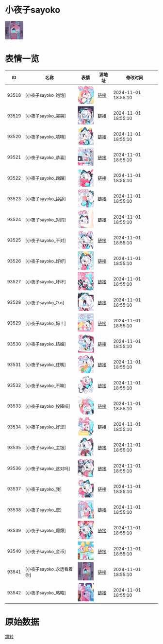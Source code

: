 # 小夜子sayoko

<img src="./cover.png" height="60" alt="cover" />

# 表情一览

|ID|名称|表情|源地址|修改时间|
|----|----|----|----|----|
|93518|[小夜子sayoko_饱饱]|<img src="./pic/093518_%5B小夜子sayoko_饱饱%5D.png" height="60" alt="饱饱"/>|[链接](https://i0.hdslb.com/bfs/garb/6306c875aae1dfba3a1d73b41125e13aeaf9ac7d.png)|2024-11-01 18:55:10|
|93519|[小夜子sayoko_哭哭]|<img src="./pic/093519_%5B小夜子sayoko_哭哭%5D.png" height="60" alt="哭哭"/>|[链接](https://i0.hdslb.com/bfs/garb/fb05d3a5d76e1b8faac3e678439bb3e8964ceb43.png)|2024-11-01 18:55:10|
|93520|[小夜子sayoko_嘻嘻]|<img src="./pic/093520_%5B小夜子sayoko_嘻嘻%5D.png" height="60" alt="嘻嘻"/>|[链接](https://i0.hdslb.com/bfs/garb/1c344d935fe48166b5cfe8f939c58d30a117f09b.png)|2024-11-01 18:55:10|
|93521|[小夜子sayoko_恭喜]|<img src="./pic/093521_%5B小夜子sayoko_恭喜%5D.png" height="60" alt="恭喜"/>|[链接](https://i0.hdslb.com/bfs/garb/8e80342cc38513af7a53663e0b050663a175f4b3.png)|2024-11-01 18:55:10|
|93522|[小夜子sayoko_蹭蹭]|<img src="./pic/093522_%5B小夜子sayoko_蹭蹭%5D.png" height="60" alt="蹭蹭"/>|[链接](https://i0.hdslb.com/bfs/garb/13684eb59004fa1b756c2c05872eda6229c188df.png)|2024-11-01 18:55:10|
|93523|[小夜子sayoko_舔舔]|<img src="./pic/093523_%5B小夜子sayoko_舔舔%5D.png" height="60" alt="舔舔"/>|[链接](https://i0.hdslb.com/bfs/garb/549252e1276f42ec01f0fd15b6e8f993b44e3806.png)|2024-11-01 18:55:10|
|93524|[小夜子sayoko_对的]|<img src="./pic/093524_%5B小夜子sayoko_对的%5D.png" height="60" alt="对的"/>|[链接](https://i0.hdslb.com/bfs/garb/059d05cce688d3edd4d1807b4a1ed7cfb7d9e346.png)|2024-11-01 18:55:10|
|93525|[小夜子sayoko_不对]|<img src="./pic/093525_%5B小夜子sayoko_不对%5D.png" height="60" alt="不对"/>|[链接](https://i0.hdslb.com/bfs/garb/52fb66139c5c2178965043d2903bef8bab9f43e6.png)|2024-11-01 18:55:10|
|93526|[小夜子sayoko_好好]|<img src="./pic/093526_%5B小夜子sayoko_好好%5D.png" height="60" alt="好好"/>|[链接](https://i0.hdslb.com/bfs/garb/e66d945794cd9e8ad643d8abff7443bac150aba9.png)|2024-11-01 18:55:10|
|93527|[小夜子sayoko_坏坏]|<img src="./pic/093527_%5B小夜子sayoko_坏坏%5D.png" height="60" alt="坏坏"/>|[链接](https://i0.hdslb.com/bfs/garb/ed2ae7cc8432eb9f20ae58b8d5b65e566c8d34b6.png)|2024-11-01 18:55:10|
|93528|[小夜子sayoko_O.o]|<img src="./pic/093528_%5B小夜子sayoko_O.o%5D.png" height="60" alt="O.o"/>|[链接](https://i0.hdslb.com/bfs/garb/9f8ff434c6820aeac7a0b36b202d6d45f1564c1f.png)|2024-11-01 18:55:10|
|93529|[小夜子sayoko_妈！]|<img src="./pic/093529_%5B小夜子sayoko_妈！%5D.png" height="60" alt="妈！"/>|[链接](https://i0.hdslb.com/bfs/garb/6e1516719fc8b4f78b211aa081cacb3a4bc8efe6.png)|2024-11-01 18:55:10|
|93530|[小夜子sayoko_结婚]|<img src="./pic/093530_%5B小夜子sayoko_结婚%5D.png" height="60" alt="结婚"/>|[链接](https://i0.hdslb.com/bfs/garb/6982ade727efccdf851817a7ff2ed7dbc85765dd.png)|2024-11-01 18:55:10|
|93531|[小夜子sayoko_住嘴]|<img src="./pic/093531_%5B小夜子sayoko_住嘴%5D.png" height="60" alt="住嘴"/>|[链接](https://i0.hdslb.com/bfs/garb/ca248f02fac504afdf73459e198577f88abc423f.png)|2024-11-01 18:55:10|
|93532|[小夜子sayoko_不嘛]|<img src="./pic/093532_%5B小夜子sayoko_不嘛%5D.png" height="60" alt="不嘛"/>|[链接](https://i0.hdslb.com/bfs/garb/53791b0b011c1c15b87c8cbd46fda2f76cb7c186.png)|2024-11-01 18:55:10|
|93533|[小夜子sayoko_投降喵]|<img src="./pic/093533_%5B小夜子sayoko_投降喵%5D.png" height="60" alt="投降喵"/>|[链接](https://i0.hdslb.com/bfs/garb/e0399941fbd5e24ee5c70bc9a9d8daf63cf0855d.png)|2024-11-01 18:55:10|
|93534|[小夜子sayoko_好涩]|<img src="./pic/093534_%5B小夜子sayoko_好涩%5D.png" height="60" alt="好涩"/>|[链接](https://i0.hdslb.com/bfs/garb/4a7b42a6c4648fba721ab5aba9d6da3cd4552fb3.png)|2024-11-01 18:55:10|
|93535|[小夜子sayoko_主银]|<img src="./pic/093535_%5B小夜子sayoko_主银%5D.png" height="60" alt="主银"/>|[链接](https://i0.hdslb.com/bfs/garb/10af491cc7f56fc37f7fe5856054540b7a6852a5.png)|2024-11-01 18:55:10|
|93536|[小夜子sayoko_这对吗]|<img src="./pic/093536_%5B小夜子sayoko_这对吗%5D.png" height="60" alt="这对吗"/>|[链接](https://i0.hdslb.com/bfs/garb/100ac2a0ba844571a8f5b4bfe3e2147fbf0a844b.png)|2024-11-01 18:55:10|
|93537|[小夜子sayoko_我]|<img src="./pic/093537_%5B小夜子sayoko_我%5D.png" height="60" alt="我"/>|[链接](https://i0.hdslb.com/bfs/garb/e03403083cfc57875e0d1655cdb59dddd3b0a331.png)|2024-11-01 18:55:10|
|93538|[小夜子sayoko_您]|<img src="./pic/093538_%5B小夜子sayoko_您%5D.png" height="60" alt="您"/>|[链接](https://i0.hdslb.com/bfs/garb/a148e08b1f3feab86f782331fa09d042284f1848.png)|2024-11-01 18:55:10|
|93539|[小夜子sayoko_爆爆]|<img src="./pic/093539_%5B小夜子sayoko_爆爆%5D.png" height="60" alt="爆爆"/>|[链接](https://i0.hdslb.com/bfs/garb/fb1d1bd39b543e589b63156c4e9b6a99111767a9.png)|2024-11-01 18:55:10|
|93540|[小夜子sayoko_金币]|<img src="./pic/093540_%5B小夜子sayoko_金币%5D.png" height="60" alt="金币"/>|[链接](https://i0.hdslb.com/bfs/garb/498fed3768e058e27e4cdc920c9ae2767a4383f1.png)|2024-11-01 18:55:10|
|93541|[小夜子sayoko_永远看着你]|<img src="./pic/093541_%5B小夜子sayoko_永远看着你%5D.png" height="60" alt="永远看着你"/>|[链接](https://i0.hdslb.com/bfs/garb/0480905f758f5e7ed700ffd0385017c97ec54f11.png)|2024-11-01 18:55:10|
|93542|[小夜子sayoko_略略]|<img src="./pic/093542_%5B小夜子sayoko_略略%5D.png" height="60" alt="略略"/>|[链接](https://i0.hdslb.com/bfs/garb/0fd5f6ddff188185f2072df81c823446de43163c.png)|2024-11-01 18:55:10|

# 原始数据

[跳转](./raw.json)

